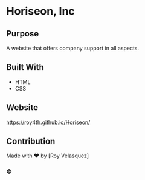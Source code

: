 # Horiseon, Inc

## Purpose
A website that offers company support in all aspects.

## Built With
* HTML
* CSS

## Website
https://roy4th.github.io/Horiseon/

## Contribution
Made with ❤️ by [Roy Velasquez]

### ©️
